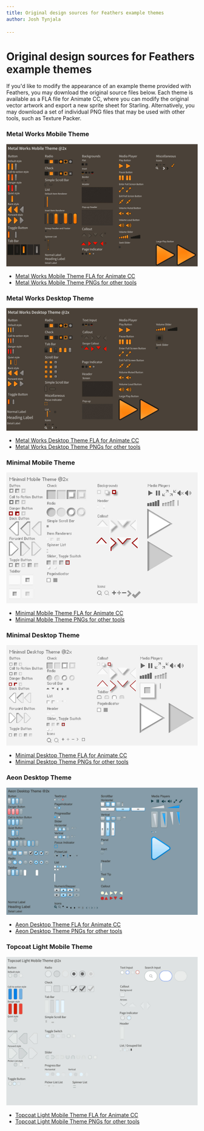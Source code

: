 ```yaml
---
title: Original design sources for Feathers example themes  
author: Josh Tynjala

---
```

# Original design sources for Feathers example themes

If you'd like to modify the appearance of an example theme provided with Feathers, you may download the original source files below. Each theme is available as a FLA file for Animate CC, where you can modify the original vector artwork and export a new sprite sheet for Starling. Alternatively, you may download a set of individual PNG files that may be used with other tools, such as Texture Packer.

### Metal Works Mobile Theme

![](images/feathers-metal-works-mobile-theme.jpg)

-   [Metal Works Mobile Theme FLA for Animate CC](http://feathersui.com/download/themes/metalworks_mobile.fla)
-   [Metal Works Mobile Theme PNGs for other tools](http://feathersui.com/download/themes/metalworks_mobile.zip)

### Metal Works Desktop Theme

![](images/feathers-metal-works-desktop-theme.jpg)

-   [Metal Works Desktop Theme FLA for Animate CC](http://feathersui.com/download/themes/metalworks_desktop.fla)
-   [Metal Works Desktop Theme PNGs for other tools](http://feathersui.com/download/themes/metalworks_desktop.zip)

### Minimal Mobile Theme

![](images/feathers-minimal-mobile-theme.jpg)

-   [Minimal Mobile Theme FLA for Animate CC](http://feathersui.com/download/themes/minimal_mobile.fla)
-   [Minimal Mobile Theme PNGs for other tools](http://feathersui.com/download/themes/minimal_mobile.zip)

### Minimal Desktop Theme

![](images/feathers-minimal-desktop-theme.jpg)

-   [Minimal Desktop Theme FLA for Animate CC](http://feathersui.com/download/themes/minimal_desktop.fla)
-   [Minimal Desktop Theme PNGs for other tools](http://feathersui.com/download/themes/minimal_desktop.zip)

### Aeon Desktop Theme

![](images/feathers-aeon-desktop-theme.jpg)

-   [Aeon Desktop Theme FLA for Animate CC](http://feathersui.com/download/themes/aeon_desktop.fla)
-   [Aeon Desktop Theme PNGs for other tools](http://feathersui.com/download/themes/aeon_desktop.zip)

### Topcoat Light Mobile Theme

![](images/feathers-topcoat-light-mobile-theme.jpg)

-   [Topcoat Light Mobile Theme FLA for Animate CC](http://feathersui.com/download/themes/topcoat_light_mobile.fla)
-   [Topcoat Light Mobile Theme PNGs for other tools](http://feathersui.com/download/themes/topcoat_light_mobile.zip)